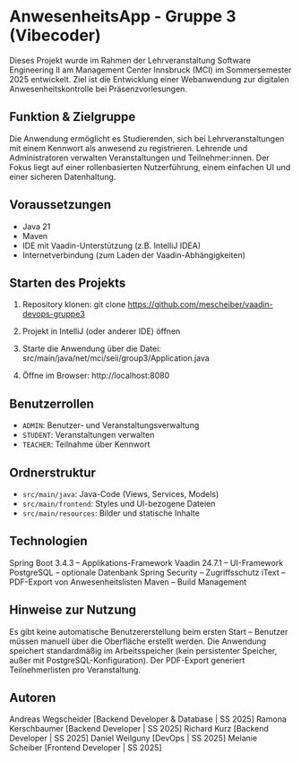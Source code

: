 # AnwesenheitsApp - Gruppe 3 (Vibecoder)

Dieses Projekt wurde im Rahmen der Lehrveranstaltung Software Engineering II am Management Center Innsbruck (MCI) im Sommersemester 2025 entwickelt.
Ziel ist die Entwicklung einer Webanwendung zur digitalen Anwesenheitskontrolle bei Präsenzvorlesungen.

## Funktion & Zielgruppe

Die Anwendung ermöglicht es Studierenden, sich bei Lehrveranstaltungen mit einem Kennwort als anwesend zu registrieren.
Lehrende und Administratoren verwalten Veranstaltungen und Teilnehmer:innen.
Der Fokus liegt auf einer rollenbasierten Nutzerführung, einem einfachen UI und einer sicheren Datenhaltung.

## Voraussetzungen

- Java 21
- Maven
- IDE mit Vaadin-Unterstützung (z.B. IntelliJ IDEA)
- Internetverbindung (zum Laden der Vaadin-Abhängigkeiten)

## Starten des Projekts

1. Repository klonen: git clone https://github.com/mescheiber/vaadin-devops-gruppe3

2. Projekt in IntelliJ (oder anderer IDE) öffnen

3. Starte die Anwendung über die Datei: src/main/java/net/mci/seii/group3/Application.java

4. Öffne im Browser: http://localhost:8080


## Benutzerrollen

- `ADMIN`: Benutzer- und Veranstaltungsverwaltung
- `STUDENT`: Veranstaltungen verwalten
- `TEACHER`: Teilnahme über Kennwort

## Ordnerstruktur

- `src/main/java`: Java-Code (Views, Services, Models)
- `src/main/frontend`: Styles und UI-bezogene Dateien
- `src/main/resources`: Bilder und statische Inhalte

## Technologien

Spring Boot 3.4.3 – Applikations-Framework
Vaadin 24.7.1 – UI-Framework
PostgreSQL – optionale Datenbank
Spring Security – Zugriffsschutz
iText – PDF-Export von Anwesenheitslisten
Maven – Build Management

## Hinweise zur Nutzung

Es gibt keine automatische Benutzererstellung beim ersten Start – Benutzer müssen manuell über die Oberfläche erstellt werden.
Die Anwendung speichert standardmäßig im Arbeitsspeicher (kein persistenter Speicher, außer mit PostgreSQL-Konfiguration).
Der PDF-Export generiert Teilnehmerlisten pro Veranstaltung.

## Autoren

Andreas Wegscheider [Backend Developer & Database | SS 2025]
Ramona Kerschbaumer [Backend Developer | SS 2025]
Richard Kurz [Backend Developer | SS 2025]
Daniel Weilguny [DevOps | SS 2025]
Melanie Scheiber [Frontend Developer | SS 2025]


